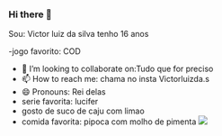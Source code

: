 ### Hi there 👋

Sou: Victor luiz da silva tenho 16 anos 

-jogo favorito: COD

- 👯 I’m looking to collaborate on:Tudo que for preciso 
- 📫 How to reach me: chama no insta Victorluizda.s
- 😄 Pronouns: Rei delas
- serie favorita: lucifer
- gosto de suco de caju com limao
- comida favorita: pipoca com molho de pimenta
![](https://media.tenor.com/cM23ABcPfZcAAAAC/brooklyn-nine-nine-terry-jeffords.gif)
